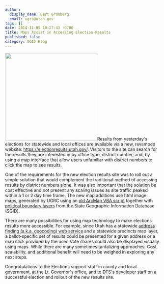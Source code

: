```yaml
---
author:
  display_name: Bert Granberg
  email: ugrc@utah.gov
tags: []
date: 2014-11-05 10:27:43 -0700
title: Maps Assist in Accessing Election Results
published: false
category: SGID Blog
---
```


<p><a href="/images/404.png"><img src="/images/404.png" alt="" title="UtahElectionsResults" width="300" height="285" class="inline-text-left" /></a>Results from yesterday's elections for statewide and local offices are available via a new, revamped website: <a href="https://electionresults.utah.gov/">https://electionresults.utah.gov/</a>. Visitors to the site can search for the results they are interested in by office type, district number, and, by using a map interface that allow users unfamiliar with district numbers to click the map to see results.</p>
<p>One of the requirements for the new election results site was to roll out a simple solution that would complement the traditional method of accessing results by district numbers alone. It was also important that the solution be cost effective and not present any scaling issues as site traffic peaked within a 1 or 2 day time frame. The new map additions use html image maps, generated by UGRC using an <a href="http://arcscripts.esri.com/details.asp?dbid=14574">old ArcMap VBA script</a> together with <a href="{% link data/political/index.html %}">political boundary layers</a> from the State Geographic Information Database (SGID).</p>
<p>There are many possibilities for using map technology to make elections results more accessible. For example, since Utah has a statewide <a href="/blog/2013-04-02-using-the-mapserv-utah-gov-api-to-geocode-address">address finding (a.k.a. geocoding) web service</a> and a statewide precincts map layer, a ballot-specific set of results could be presented for a given address or a map click provided by the user. Vote shares could also be displayed visually using maps. While there are many sometimes tantalizing approaches. Cost, scalability, and additional benefit will need to be weighed in exploring any next steps.</p>
<p>Congratulations to the Elections support staff in county and local government, at the Lt. Governor's office, and to DTS's developer staff on a successful election and rollout of the new results site.</p>
